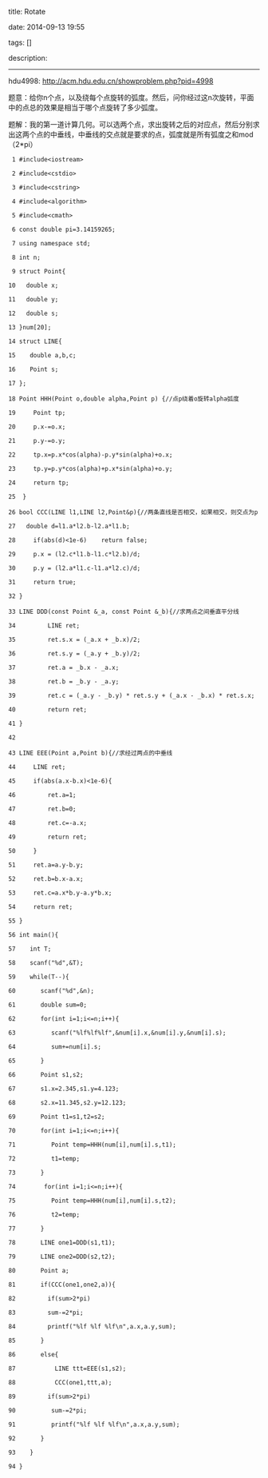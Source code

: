 title: Rotate

date: 2014-09-13 19:55

tags: []

description: 

---
hdu4998: [ http://acm.hdu.edu.cn/showproblem.php?pid=4998 ](http://acm.hdu.edu.cn/showproblem.php?pid=4998)

题意：给你n个点，以及绕每个点旋转的弧度。然后，问你经过这n次旋转，平面中的点总的效果是相当于哪个点旋转了多少弧度。 

题解：我的第一道计算几何。可以选两个点，求出旋转之后的对应点，然后分别求出这两个点的中垂线，中垂线的交点就是要求的点，弧度就是所有弧度之和mod（2*pi） 
    
    
     1 #include<iostream>
     2 #include<cstdio>
     3 #include<cstring>
     4 #include<algorithm>
     5 #include<cmath>
     6 const double pi=3.14159265;
     7 using namespace std;
     8 int n;
     9 struct Point{
    10   double x;
    11   double y;
    12   double s;
    13 }num[20];
    14 struct LINE{
    15    double a,b,c;
    16    Point s;
    17 };
    18 Point HHH(Point o,double alpha,Point p) {//点p绕着o旋转alpha弧度
    19     Point tp;
    20     p.x-=o.x;
    21     p.y-=o.y;
    22     tp.x=p.x*cos(alpha)-p.y*sin(alpha)+o.x;
    23     tp.y=p.y*cos(alpha)+p.x*sin(alpha)+o.y;
    24     return tp;
    25  }
    26 bool CCC(LINE l1,LINE l2,Point&p){//两条直线是否相交，如果相交，则交点为p
    27   double d=l1.a*l2.b-l2.a*l1.b;
    28     if(abs(d)<1e-6)    return false;
    29     p.x = (l2.c*l1.b-l1.c*l2.b)/d;
    30     p.y = (l2.a*l1.c-l1.a*l2.c)/d;
    31     return true;
    32 }
    33 LINE DDD(const Point &_a, const Point &_b){//求两点之间垂直平分线
    34         LINE ret;
    35         ret.s.x = (_a.x + _b.x)/2;
    36         ret.s.y = (_a.y + _b.y)/2;
    37         ret.a = _b.x - _a.x;
    38         ret.b = _b.y - _a.y;
    39         ret.c = (_a.y - _b.y) * ret.s.y + (_a.x - _b.x) * ret.s.x;
    40         return ret;
    41 }
    42 
    43 LINE EEE(Point a,Point b){//求经过两点的中垂线
    44     LINE ret;
    45     if(abs(a.x-b.x)<1e-6){
    46         ret.a=1;
    47         ret.b=0;
    48         ret.c=-a.x;
    49         return ret;
    50     }
    51     ret.a=a.y-b.y;
    52     ret.b=b.x-a.x;
    53     ret.c=a.x*b.y-a.y*b.x;
    54     return ret;
    55 }
    56 int main(){
    57    int T;
    58    scanf("%d",&T);
    59    while(T--){
    60       scanf("%d",&n);
    61       double sum=0;
    62       for(int i=1;i<=n;i++){
    63          scanf("%lf%lf%lf",&num[i].x,&num[i].y,&num[i].s);
    64          sum+=num[i].s;
    65       }
    66       Point s1,s2;
    67       s1.x=2.345,s1.y=4.123;
    68       s2.x=11.345,s2.y=12.123;
    69       Point t1=s1,t2=s2;
    70       for(int i=1;i<=n;i++){
    71          Point temp=HHH(num[i],num[i].s,t1);
    72          t1=temp;
    73       }
    74        for(int i=1;i<=n;i++){
    75          Point temp=HHH(num[i],num[i].s,t2);
    76          t2=temp;
    77       }
    78       LINE one1=DDD(s1,t1);
    79       LINE one2=DDD(s2,t2);
    80       Point a;
    81       if(CCC(one1,one2,a)){
    82         if(sum>2*pi)
    83         sum-=2*pi;
    84         printf("%lf %lf %lf\n",a.x,a.y,sum);
    85       }
    86       else{
    87           LINE ttt=EEE(s1,s2);
    88           CCC(one1,ttt,a);
    89         if(sum>2*pi)
    90          sum-=2*pi;
    91          printf("%lf %lf %lf\n",a.x,a.y,sum);
    92       }
    93    }
    94 }
